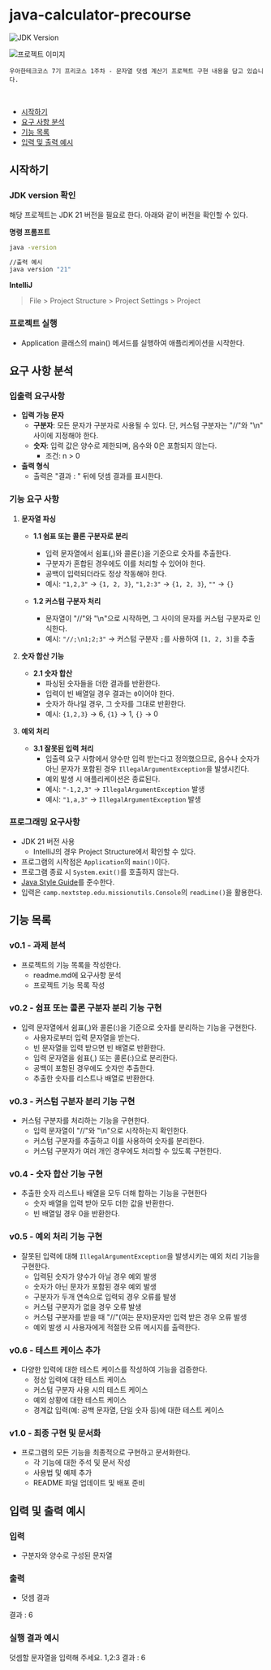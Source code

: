 # java-calculator-precourse

![JDK Version](https://img.shields.io/badge/JDK-21-blue.svg)

<img src="https://i.ibb.co/ScdBqFT/logo-light.png" alt="프로젝트 이미지"/>

```
우아한테크코스 7기 프리코스 1주차 - 문자열 덧셈 계산기 프로젝트 구현 내용을 담고 있습니다.
```


<br>

- [시작하기](#시작하기)
- [요구 사항 분석](#요구-사항-분석)
- [기능 목록](#기능-목록)
- [입력 및 출력 예시](#입력-및-출력-예시)

## 시작하기
### JDK version 확인
해당 프로젝트는 JDK 21 버전을 필요로 한다. 아래와 같이 버전을 확인할 수 있다.

**명령 프롬프트**
```bash
java -version
```
```bash
//출력 예시
java version "21"
```

**IntelliJ**

>File > Project Structure > Project Settings > Project


### 프로젝트 실행

* Application 클래스의 main() 메서드를 실행하여 애플리케이션을 시작한다.

## 요구 사항 분석

### 입출력 요구사항
- **입력 가능 문자**
    - **구분자**: 모든 문자가 구분자로 사용될 수 있다. 단, 커스텀 구분자는 "//"와 "\n" 사이에 지정해야 한다.
    - **숫자**: 입력 값은 양수로 제한되며, 음수와 0은 포함되지 않는다.
        - 조건: n > 0
- **출력 형식**
    - 출력은 "결과 : " 뒤에 덧셈 결과를 표시한다.

### 기능 요구 사항
1. **문자열 파싱**
    - **1.1 쉼표 또는 콜론 구분자로 분리**
        - 입력 문자열에서 쉼표(,)와 콜론(:)을 기준으로 숫자를 추출한다.
        - 구분자가 혼합된 경우에도 이를 처리할 수 있어야 한다.
        - 공백이 입력되더라도 정상 작동해야 한다.
        - 예시: `"1,2,3"` → `{1, 2, 3}`, `"1,2:3"` → `{1, 2, 3}`, `""` → `{}`

    - **1.2 커스텀 구분자 처리**
        - 문자열이 "//"와 "\n"으로 시작하면, 그 사이의 문자를 커스텀 구분자로 인식한다.
        - 예시: `"//;\n1;2;3"` → 커스텀 구분자 `;`를 사용하여 `[1, 2, 3]`을 추출

2. **숫자 합산 기능**
    - **2.1 숫자 합산**
        - 파싱된 숫자들을 더한 결과를 반환한다.
        - 입력이 빈 배열일 경우 결과는 `0`이어야 한다.
        - 숫자가 하나일 경우, 그 숫자를 그대로 반환한다.
        - 예시: `{1,2,3}` → 6, `{1}` → 1, `{}` → 0

3. **예외 처리**
    - **3.1 잘못된 입력 처리**
        - 입출력 요구 사항에서 양수만 입력 받는다고 정의했으므로, 음수나 숫자가 아닌 문자가 포함된 경우 `IllegalArgumentException`을 발생시킨다.
        - 예외 발생 시 애플리케이션은 종료된다.
        - 예시: `"-1,2,3"` → `IllegalArgumentException` 발생
        - 예시: `"1,a,3"` → `IllegalArgumentException` 발생

### 프로그래밍 요구사항
- JDK 21 버전 사용
    - IntelliJ의 경우 Project Structure에서 확인할 수 있다.
- 프로그램의 시작점은 `Application`의 `main()`이다.
- 프로그램 종료 시 `System.exit()`를 호출하지 않는다.
- [Java Style Guide](https://github.com/woowacourse/woowacourse-docs/blob/main/styleguide/java)를 준수한다.
- 입력은 `camp.nextstep.edu.missionutils.Console`의 `readLine()`을 활용한다.

## 기능 목록
### v0.1 - 과제 분석
- 프로젝트의 기능 목록을 작성한다.
    - readme.md에 요구사항 분석
    - 프로젝트 기능 목록 작성

### v0.2 - 쉼표 또는 콜론 구분자 분리 기능 구현
- 입력 문자열에서 쉼표(,)와 콜론(:)을 기준으로 숫자를 분리하는 기능을 구현한다.
    - 사용자로부터 입력 문자열을 받는다.
    - 빈 문자열을 입력 받으면 빈 배열로 반환한다.
    - 입력 문자열을 쉼표(,) 또는 콜론(:)으로 분리한다.
    - 공백이 포함된 경우에도 숫자만 추출한다.
    - 추출한 숫자를 리스트나 배열로 반환한다.

### v0.3 - 커스텀 구분자 분리 기능 구현
- 커스텀 구분자를 처리하는 기능을 구현한다.
    - 입력 문자열이 "//"와 "\n"으로 시작하는지 확인한다.
    - 커스텀 구분자를 추출하고 이를 사용하여 숫자를 분리한다.
    - 커스텀 구분자가 여러 개인 경우에도 처리할 수 있도록 구현한다.

### v0.4 - 숫자 합산 기능 구현
- 추출한 숫자 리스트나 배열을 모두 더해 합하는 기능을 구현한다
    - 숫자 배열을 입력 받아 모두 더한 값을 반환한다.
    - 빈 배열일 경우 0을 반환한다.

### v0.5 - 예외 처리 기능 구현
- 잘못된 입력에 대해 `IllegalArgumentException`을 발생시키는 예외 처리 기능을 구현한다.
    - 입력된 숫자가 양수가 아닐 경우 예외 발생
    - 숫자가 아닌 문자가 포함된 경우 예외 발생
    - 구분자가 두개 연속으로 입력되 경우 오류를 발생
    - 커스텀 구분자가 없을 경우 오류 발생
    - 커스텀 구분자를 받을 때 "//"(여는 문자)문자만 입력 받은 경우 오류 발생
    - 예외 발생 시 사용자에게 적절한 오류 메시지를 출력한다.

### v0.6 - 테스트 케이스 추가
- 다양한 입력에 대한 테스트 케이스를 작성하여 기능을 검증한다.
    - 정상 입력에 대한 테스트 케이스
    - 커스텀 구분자 사용 시의 테스트 케이스
    - 예외 상황에 대한 테스트 케이스
    - 경계값 입력(예: 공백 문자열, 단일 숫자 등)에 대한 테스트 케이스

### v1.0 - 최종 구현 및 문서화
- 프로그램의 모든 기능을 최종적으로 구현하고 문서화한다.
    - 각 기능에 대한 주석 및 문서 작성
    - 사용법 및 예제 추가
    - README 파일 업데이트 및 배포 준비


## 입력 및 출력 예시

### **입력**

- 구분자와 양수로 구성된 문자열

### **출력**

- 덧셈 결과

결과 : 6


### **실행 결과 예시**

덧셈할 문자열을 입력해 주세요.
1,2:3
결과 : 6
